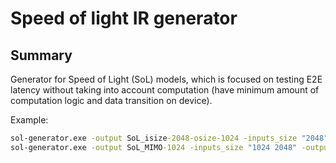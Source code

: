 # Speed of light IR generator

## Summary

Generator for Speed of Light (SoL) models, which is focused on testing E2E latency without taking into account computation (have minimum amount of computation logic and data transition on device).

Example:

```cmd
sol-generator.exe -output SoL_isize-2048-osize-1024 -inputs_size "2048" -outputs_size "1024"
sol-generator.exe -output SoL_MIMO-1024 -inputs_size "1024 2048" -outputs_size "1024 2048"
```
